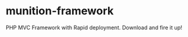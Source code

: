 munition-framework
==================

PHP MVC Framework with Rapid deployment. Download and fire it up!
